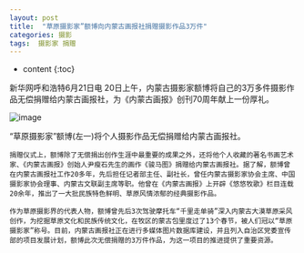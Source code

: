 ```yaml
---
layout: post
title:  "草原摄影家”额博向内蒙古画报社捐赠摄影作品3万件"
categories: 摄影
tags:  摄影家 捐赠
---
```


* content
{:toc}

新华网呼和浩特6月21日电 20日上午，内蒙古摄影家额博将自己的3万多件摄影作品无偿捐赠给内蒙古画报社，为《内蒙古画报》创刊70周年献上一份厚礼。

![image](https://github.com/lanhua123/lanhua123.github.io/raw/master/7.jpg)

“草原摄影家”额博(左一)将个人摄影作品无偿捐赠给内蒙古画报社。

    捐赠仪式上，额博除了无偿捐出创作生涯中最重要的成果之外，还将他个人收藏的著名书画艺术家、《内蒙古画报》创始人尹瘦石先生的画作《骏马图》捐赠给内蒙古画报社。据了解，额博曾在内蒙古画报社工作20多年，先后担任记者部主任、副社长，曾任内蒙古摄影家协会主席、中国摄影家协会理事、内蒙古文联副主席等职。他曾在《内蒙古画报》上开辟《悠悠牧歌》栏目连载20余年，推出了一大批民族特色鲜明、草原风情浓郁的经典摄影作品。

    作为草原摄影界的代表人物，额博曾先后3次驾驶摩托车“千里走单骑”深入内蒙古大漠草原采风创作，为挖掘草原文化和民族传统文化，在牧区的蒙古包里度过了13个春节，被人们冠以“草原摄影家”称号。目前，内蒙古画报社正在进行多媒体图片数据库建设，并且列入自治区党委宣传部的项目发展计划，额博此次无偿捐赠的3万件作品，为这一项目的推进提供了重要资源。
